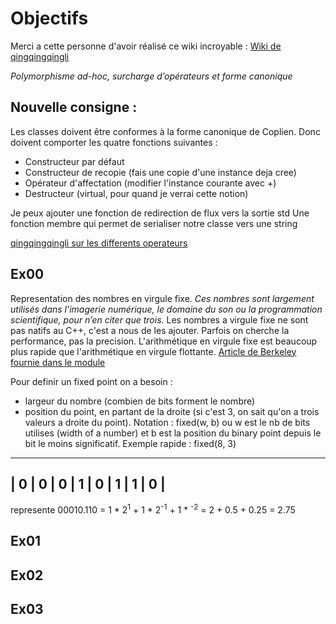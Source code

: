Objectifs
=========

Merci a cette personne d'avoir réalisé ce wiki incroyable : [Wiki de qingqingqingli](https://github.com/qingqingqingli/CPP/tree/main/module02)

*Polymorphisme ad-hoc, surcharge d’opérateurs et forme canonique*

Nouvelle consigne :
-------------------
Les classes doivent être conformes à la forme canonique de Coplien.
Donc doivent comporter les quatre fonctions suivantes :
- Constructeur par défaut
- Constructeur de recopie (fais une copie d'une instance deja cree)
- Opérateur d'affectation (modifier l'instance courante avec +)
- Destructeur (virtual, pour quand je verrai cette notion)

Je peux ajouter une fonction de redirection de flux vers la sortie std
Une fonction membre qui permet de serialiser notre classe vers une string

[qingqingqingli sur les differents operateurs](https://github.com/qingqingqingli/CPP/wiki/Module02#operator-overload)

Ex00
----
Representation des nombres en virgule fixe.
*Ces nombres sont largement utilisés dans l’imagerie numérique, le domaine du son ou la programmation scientifique, pour n’en citer que trois.*
Les nombres a virgule fixe ne sont pas natifs au C++, c'est a nous de les ajouter.
Parfois on cherche la performance, pas la precision. L'arithmétique en virgule fixe est beaucoup plus rapide que l'arithmétique en virgule flottante.
[Article de Berkeley fournie dans le module](https://inst.eecs.berkeley.edu//~cs61c/sp06/handout/fixedpt.html)

Pour definir un fixed point on a besoin :
- largeur du nombre (combien de bits forment le nombre)
- position du point, en partant de la droite (si c'est 3, on sait qu'on a trois valeurs a droite du point).
Notation : fixed(w, b) ou w est le nb de bits utilises (width of a number) et b est la position du binary point depuis le bit le moins significatif.
Exemple rapide : fixed(8, 3)
---------------------------------
| 0 | 0 | 0 | 1 | 0 | 1 | 1 | 0 |
---------------------------------
represente 00010.110
= 1 * 2<sup>1</sup> + 1 * 2<sup>-1</sup> + 1 * <sup>-2</sup>
= 2 + 0.5 + 0.25
= 2.75

Ex01
----


Ex02
----


Ex03
----

